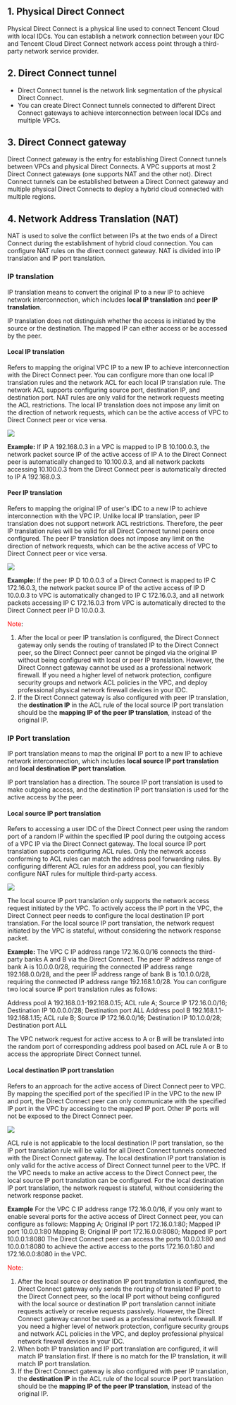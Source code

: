 ## 1. Physical Direct Connect

Physical Direct Connect is a physical line used to connect Tencent Cloud with local IDCs. You can establish a network connection between your IDC and Tencent Cloud Direct Connect network access point through a third-party network service provider.

## 2. Direct Connect tunnel

- Direct Connect tunnel is the network link segmentation of the physical Direct Connect.
- You can create Direct Connect tunnels connected to different Direct Connect gateways to achieve interconnection between local IDCs and multiple VPCs.

## 3. Direct Connect gateway

Direct Connect gateway is the entry for establishing Direct Connect tunnels between VPCs and physical Direct Connects. A VPC supports at most 2 Direct Connect gateways (one supports NAT and the other not). Direct Connect tunnels can be established between a Direct Connect gateway and multiple physical Direct Connects to deploy a hybrid cloud connected with multiple regions.

## 4. Network Address Translation (NAT)

NAT is used to solve the conflict between IPs at the two ends of a Direct Connect during the establishment of hybrid cloud connection. You can configure NAT rules on the direct connect gateway. NAT is divided into IP translation and IP port translation.

### IP translation

IP translation means to convert the original IP to a new IP to achieve network interconnection, which includes **local IP translation** and **peer IP translation**.

IP translation does not distinguish whether the access is initiated by the source or the destination. The mapped IP can either access or be accessed by the peer.

#### Local IP translation

Refers to mapping the original VPC IP to a new IP to achieve interconnection with the Direct Connect peer. You can configure more than one local IP translation rules and the network ACL for each local IP translation rule. The network ACL supports configuring source port, destination IP, and destination port. NAT rules are only valid for the network requests meeting the ACL restrictions. The local IP translation does not impose any limit on the direction of network requests, which can be the active access of VPC to Direct Connect peer or vice versa.

![](https://main.qcloudimg.com/raw/08fd80670fef1446546f38924ae8f4b5.png)

**Example:**
If IP A 192.168.0.3 in a VPC is mapped to IP B 10.100.0.3, the network packet source IP of the active access of IP A to the Direct Connect peer is automatically changed to 10.100.0.3, and all network packets accessing 10.100.0.3 from the Direct Connect peer is automatically directed to IP A 192.168.0.3.

#### Peer IP translation

Refers to mapping the original IP of user's IDC to a new IP to achieve interconnection with the VPC IP. Unlike local IP translation, peer IP translation does not support network ACL restrictions. Therefore, the peer IP translation rules will be valid for all Direct Connect tunnel peers once configured. The peer IP translation does not impose any limit on the direction of network requests, which can be the active access of VPC to Direct Connect peer or vice versa.

![](https://main.qcloudimg.com/raw/7fa1066f5cdd2d0e80fd502ebe823aba.png)

**Example:**
If the peer IP D 10.0.0.3 of a Direct Connect is mapped to IP C 172.16.0.3, the network packet source IP of the active access of IP D 10.0.0.3 to VPC is automatically changed to IP C 172.16.0.3, and all network packets accessing IP C 172.16.0.3 from VPC is automatically directed to the Direct Connect peer IP D 10.0.0.3.

<font color="red">Note</font>:
1. After the local or peer IP translation is configured, the Direct Connect gateway only sends the routing of translated IP to the Direct Connect peer, so the Direct Connect peer cannot be pinged via the original IP without being configured with local or peer IP translation. However, the Direct Connect gateway cannot be used as a professional network firewall. If you need a higher level of network protection, configure security groups and network ACL policies in the VPC, and deploy professional physical network firewall devices in your IDC.
2. If the Direct Connect gateway is also configured with peer IP translation, the **destination IP** in the ACL rule of the local source IP port translation should be the **mapping IP of the peer IP translation**, instead of the original IP.


### IP Port translation
IP port translation means to map the original IP port to a new IP to achieve network interconnection, which includes **local source IP port translation** and **local destination IP port translation**.

IP port translation has a direction. The source IP port translation is used to make outgoing access, and the destination IP port translation is used for the active access by the peer.

#### Local source IP port translation

Refers to accessing a user IDC of the Direct Connect peer using the random port of a random IP within the specified IP pool during the outgoing access of a VPC IP via the Direct Connect gateway. The local source IP port translation supports configuring ACL rules. Only the network access conforming to ACL rules can match the address pool forwarding rules. By configuring different ACL rules for an address pool, you can flexibly configure NAT rules for multiple third-party access.

![](https://main.qcloudimg.com/raw/c67a4d3dc064d3e96f6c63a0cdb4e5dc.png)

The local source IP port translation only supports the network access request initiated by the VPC. To actively access the IP port in the VPC, the Direct Connect peer needs to configure the local destination IP port translation. For the local source IP port translation, the network request initiated by the VPC is stateful, without considering the network response packet.

**Example:**
The VPC C IP address range 172.16.0.0/16 connects the third-party banks A and B via the Direct Connect. The peer IP address range of bank A is 10.0.0.0/28, requiring the connected IP address range 192.168.0.0/28, and the peer IP address range of bank B is 10.1.0.0/28, requiring the connected IP address range 192.168.1.0/28. You can configure two local source IP port translation rules as follows:

Address pool A 192.168.0.1-192.168.0.15; ACL rule A; Source IP 172.16.0.0/16; Destination IP 10.0.0.0/28; Destination port ALL
Address pool B 192.168.1.1-192.168.1.15; ACL rule B; Source IP 172.16.0.0/16; Destination IP 10.1.0.0/28; Destination port ALL

The VPC network request for active access to A or B will be translated into the random port of corresponding address pool based on ACL rule A or B to access the appropriate Direct Connect tunnel.

#### Local destination IP port translation
Refers to an approach for the active access of Direct Connect peer to VPC. By mapping the specified port of the specified IP in the VPC to the new IP and port, the Direct Connect peer can only communicate with the specified IP port in the VPC by accessing to the mapped IP port. Other IP ports will not be exposed to the Direct Connect peer.

![](https://main.qcloudimg.com/raw/780545de2940ed777027e2d3e3273ddd.png)

ACL rule is not applicable to the local destination IP port translation, so the IP port translation rule will be valid for all Direct Connect tunnels connected with the Direct Connect gateway. The local destination IP port translation is only valid for the active access of Direct Connect tunnel peer to the VPC. If the VPC needs to make an active access to the Direct Connect peer, the local source IP port translation can be configured. For the local destination IP port translation, the network request is stateful, without considering the network response packet.

**Example**
For the VPC C IP address range 172.16.0.0/16, if you only want to enable several ports for the active access of Direct Connect peer, you can configure as follows:
Mapping A; Original IP port 172.16.0.1:80; Mapped IP port 10.0.0.1:80
Mapping B; Original IP port 172.16.0.0:8080; Mapped IP port 10.0.0.1:8080
The Direct Connect peer can access the ports 10.0.0.1:80 and 10.0.0.1:8080 to achieve the active access to the ports 172.16.0.1:80 and 172.16.0.0:8080 in the VPC.

<font color="red">Note</font>:
1. After the local source or destination IP port translation is configured, the Direct Connect gateway only sends the routing of translated IP port to the Direct Connect peer, so the local IP port without being configured with the local source or destination IP port translation cannot initiate requests actively or receive requests passively. However, the Direct Connect gateway cannot be used as a professional network firewall. If you need a higher level of network protection, configure security groups and network ACL policies in the VPC, and deploy professional physical network firewall devices in your IDC.
2. When both IP translation and IP port translation are configured, it will match IP translation first. If there is no match for the IP translation, it will match IP port translation.
3. If the Direct Connect gateway is also configured with peer IP translation, the **destination IP** in the ACL rule of the local source IP port translation should be the **mapping IP of the peer IP translation**, instead of the original IP.

